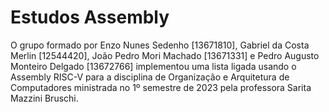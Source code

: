 # Estudos Assembly

O grupo formado por Enzo Nunes Sedenho [13671810], Gabriel da Costa Merlin [12544420], João Pedro Mori Machado [13671331] e
Pedro Augusto Monteiro Delgado [13672766] implementou uma lista ligada usando o Assembly RISC-V para a disciplina de 
Organização e Arquitetura de Computadores ministrada no 1º semestre de 2023 pela professora Sarita Mazzini Bruschi.
